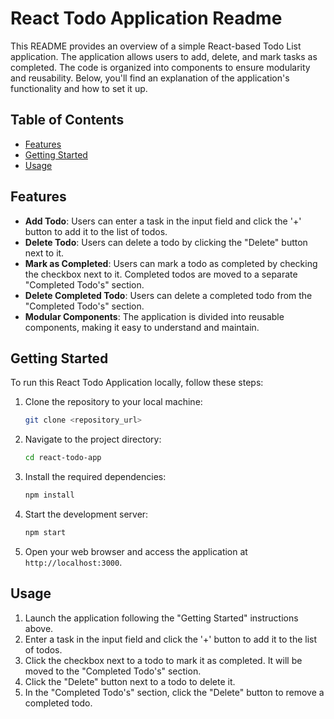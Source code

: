 # React Todo Application Readme

This README provides an overview of a simple React-based Todo List application. The application allows users to add, delete, and mark tasks as completed. The code is organized into components to ensure modularity and reusability. Below, you'll find an explanation of the application's functionality and how to set it up.

## Table of Contents
- [Features](#features)
- [Getting Started](#getting-started)
- [Usage](#usage)

## Features
- **Add Todo**: Users can enter a task in the input field and click the '+' button to add it to the list of todos.
- **Delete Todo**: Users can delete a todo by clicking the "Delete" button next to it.
- **Mark as Completed**: Users can mark a todo as completed by checking the checkbox next to it. Completed todos are moved to a separate "Completed Todo's" section.
- **Delete Completed Todo**: Users can delete a completed todo from the "Completed Todo's" section.
- **Modular Components**: The application is divided into reusable components, making it easy to understand and maintain.

## Getting Started

To run this React Todo Application locally, follow these steps:

1. Clone the repository to your local machine:
   ```bash
   git clone <repository_url>
   ```

2. Navigate to the project directory:
   ```bash
   cd react-todo-app
   ```

3. Install the required dependencies:
   ```bash
   npm install
   ```

4. Start the development server:
   ```bash
   npm start
   ```

5. Open your web browser and access the application at `http://localhost:3000`.


## Usage
1. Launch the application following the "Getting Started" instructions above.
2. Enter a task in the input field and click the '+' button to add it to the list of todos.
3. Click the checkbox next to a todo to mark it as completed. It will be moved to the "Completed Todo's" section.
4. Click the "Delete" button next to a todo to delete it.
5. In the "Completed Todo's" section, click the "Delete" button to remove a completed todo.


